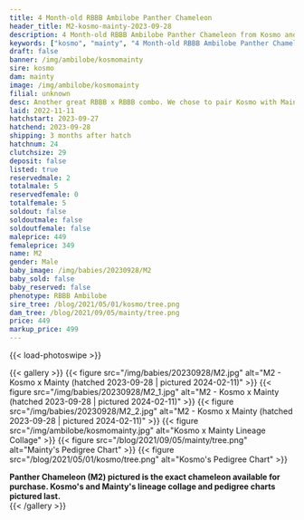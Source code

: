 ```yaml
---
title: 4 Month-old RBBB Ambilobe Panther Chameleon
header_title: M2-kosmo-mainty-2023-09-28
description: 4 Month-old RBBB Ambilobe Panther Chameleon from Kosmo and Mainty. Another great RBBB x RBBB combo. We chose to pair Kosmo with Mainty long-term because of the way that his dark bars match up well with Bangheera's. We've included sire and dam dendrograms if available, but you can view our Kosmo or Mainty breeder pages for more information.
keywords: ["kosmo", "mainty", "4 Month-old RBBB Ambilobe Panther Chameleon", "baby chameleons for sale", "buy panther chameleon", "panther for sale", "panther chameleon price", "ambilobe panther chameleon for sale"]
draft: false
banner: /img/ambilobe/kosmomainty
sire: kosmo
dam: mainty
image: /img/ambilobe/kosmomainty
filial: unknown
desc: Another great RBBB x RBBB combo. We chose to pair Kosmo with Mainty long-term because of the way that his dark bars match up well with Bangheera's.
laid: 2022-11-11
hatchstart: 2023-09-27
hatchend: 2023-09-28
shipping: 3 months after hatch
hatchnum: 24
clutchsize: 29
deposit: false
listed: true
reservedmale: 2
totalmale: 5
reservedfemale: 0
totalfemale: 5
soldout: false
soldoutmale: false
soldoutfemale: false
maleprice: 449
femaleprice: 349
name: M2
gender: Male
baby_image: /img/babies/20230928/M2
baby_sold: false
baby_reserved: false
phenotype: RBBB Ambilobe
sire_tree: /blog/2021/05/01/kosmo/tree.png
dam_tree: /blog/2021/09/05/mainty/tree.png
price: 449
markup_price: 499
---
```


{{< load-photoswipe >}}

{{< gallery >}}
  {{< figure src="/img/babies/20230928/M2.jpg" alt="M2 - Kosmo x Mainty (hatched 2023-09-28 | pictured 2024-02-11)" >}}
  {{< figure src="/img/babies/20230928/M2_1.jpg" alt="M2 - Kosmo x Mainty (hatched 2023-09-28 | pictured 2024-02-11)" >}}
  {{< figure src="/img/babies/20230928/M2_2.jpg" alt="M2 - Kosmo x Mainty (hatched 2023-09-28 | pictured 2024-02-11)" >}}
  {{< figure src="/img/ambilobe/kosmomainty.jpg" alt="Kosmo x Mainty Lineage Collage" >}}
  {{< figure src="/blog/2021/09/05/mainty/tree.png" alt="Mainty's Pedigree Chart" >}}
  {{< figure src="/blog/2021/05/01/kosmo/tree.png" alt="Kosmo's Pedigree Chart" >}}
  <figcaption><strong>Panther Chameleon (M2) pictured is the exact chameleon available for purchase. Kosmo's and Mainty's lineage collage and pedigree charts pictured last.</strong></figcaption>
{{< /gallery >}}
